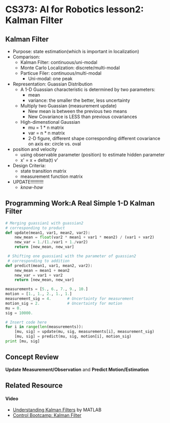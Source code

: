# CS373: AI for Robotics lesson2: Kalman Filter

## Kalman Filter
- Purpose: state estimation(which is important in localization)
- Comparison:
    + Kalman Filter: continuous/uni-modal
    + Monte Carlo Localization: discrete/multi-modal
    + Particue Filer: continuous/multi-modal
        - Uni-modal: one peak
- Representation: Guassian Distribution    
    + A 1-D Guassian characteristic is determined by two parameters: 
        + mean
        + variance: the smaller the better, less uncertainty
    + Multiply two Guassian (measurement update)
        * New mean is between the previous two means
        * New Covariance is LESS than previous covariances
    + High-dimenstional Gaussian
        * mu = 1 * n matrix
        * var = n * n matrix
        * 2-D figure, different shape corresponding different covariance on axis ex: circle vs. oval
- position and velocity
    + using observable parameter (position) to estimate hidden parameter
    + x' = x + delta(t) v'
- Design Criteria:
    + state transition matrix
    + measurement function matrix
- UPDATE!!!!!!!!!!
    + *know-how*
        
## Programming Work:A Real Simple 1-D Kalman Filter
```python
# Merging guassian1 with guassian2
# corresponding to product
def update(mean1, var1, mean2, var2):      
    new_mean = float(var2 * mean1 + var1 * mean2) / (var1 + var2)
    new_var = 1./(1./var1 + 1./var2)
    return [new_mean, new_var]

 # Shifting one guassian1 with the parameter of guassian2
 # corresponding to addition
def predict(mean1, var1, mean2, var2):   
    new_mean = mean1 + mean2
    new_var = var1 + var2
    return [new_mean, new_var]

measurements = [5., 6., 7., 9., 10.]
motion = [1., 1., 2., 1., 1.]
measurement_sig = 4.       # Uncertainty for measurement
motion_sig = 2.            # Uncertainty for motion
mu = 0.
sig = 10000.

# Insert code here
for i in range(len(measurements)):
    [mu, sig] = update(mu, sig, measurements[i], measurement_sig)
    [mu, sig] = predict(mu, sig, motion[i], motion_sig)
print [mu, sig]

```

## Concept Review
**Update Measurement/Observation** and **Predict Motion/Estimation**

## Related Resource
#### Video
- [Understanding Kalman Filters](https://www.youtube.com/watch?v=mwn8xhgNpFY&list=PLn8PRpmsu08pzi6EMiYnR-076Mh-q3tWr) by MATLAB
- [Control Bootcamp: Kalman Filter](https://www.youtube.com/watch?v=s_9InuQAx-g)
